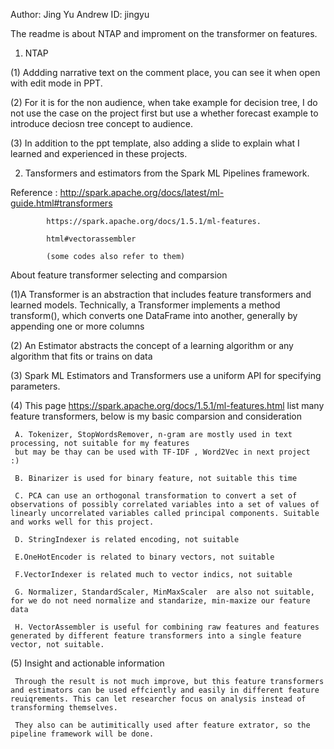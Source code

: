 Author: Jing Yu 
Andrew ID: jingyu

The readme is about NTAP and improment on the transformer on features.

1. NTAP

(1) Addding narrative text on the comment place, you can see it when open with edit mode in PPT. 

(2) For it is for the non audience, when take example for decision tree, I do not use the case on the project first but use a whether forecast example to introduce deciosn tree concept to audience.

(3) In addition to the ppt template, also adding a slide to explain what I learned and experienced in these projects.


2. Tansformers and estimators from the Spark ML Pipelines framework.

Reference : http://spark.apache.org/docs/latest/ml-guide.html#transformers

            https://spark.apache.org/docs/1.5.1/ml-features.

            html#vectorassembler 

            (some codes also refer to them)

About feature transformer selecting and comparsion 

(1)A Transformer is an abstraction that includes feature transformers and learned models. Technically, a Transformer implements a method transform(), which converts one DataFrame into another, generally by appending one or more columns

(2) An Estimator abstracts the concept of a learning algorithm or any algorithm that fits or trains on data

(3) Spark ML Estimators and Transformers use a uniform API for specifying parameters.

(4)  This page https://spark.apache.org/docs/1.5.1/ml-features.html list many feature transformers, below is my basic comparsion and consideration 

     A. Tokenizer, StopWordsRemover, n-gram are mostly used in text processing, not suitable for my features
     but may be thay can be used with TF-IDF , Word2Vec in next project  :) 

     B. Binarizer is used for binary feature, not suitable this time 

     C. PCA can use an orthogonal transformation to convert a set of observations of possibly correlated variables into a set of values of linearly uncorrelated variables called principal components. Suitable and works well for this project.

     D. StringIndexer is related encoding, not suitable 

     E.OneHotEncoder is related to binary vectors, not suitable

     F.VectorIndexer is related much to vector indics, not suitable

     G. Normalizer, StandardScaler, MinMaxScaler  are also not suitable, for we do not need normalize and standarize, min-maxize our feature data 

     H. VectorAssembler is useful for combining raw features and features generated by different feature transformers into a single feature vector, not suitable. 
 
(5)  Insight and actionable information
     
     Through the result is not much improve, but this feature transformers and estimators can be used effciently and easily in different feature reuiqrements. This can let researcher focus on analysis instead of transforming themselves. 

     They also can be autimitically used after feature extrator, so the pipeline framework will be done.
